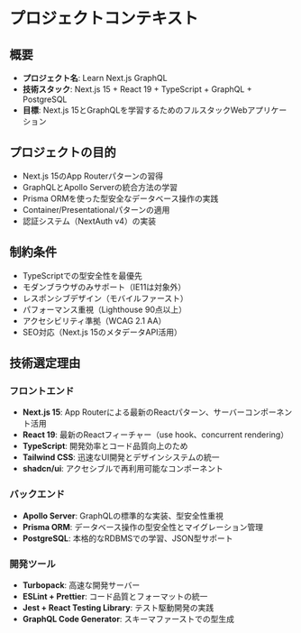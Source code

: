 # プロジェクトコンテキスト

## 概要

- **プロジェクト名**: Learn Next.js GraphQL
- **技術スタック**: Next.js 15 + React 19 + TypeScript + GraphQL + PostgreSQL
- **目標**: Next.js 15とGraphQLを学習するためのフルスタックWebアプリケーション

## プロジェクトの目的

- Next.js 15のApp Routerパターンの習得
- GraphQLとApollo Serverの統合方法の学習
- Prisma ORMを使った型安全なデータベース操作の実践
- Container/Presentationalパターンの適用
- 認証システム（NextAuth v4）の実装

## 制約条件

- TypeScriptでの型安全性を最優先
- モダンブラウザのみサポート（IE11は対象外）
- レスポンシブデザイン（モバイルファースト）
- パフォーマンス重視（Lighthouse 90点以上）
- アクセシビリティ準拠（WCAG 2.1 AA）
- SEO対応（Next.js 15のメタデータAPI活用）

## 技術選定理由

### フロントエンド

- **Next.js 15**: App Routerによる最新のReactパターン、サーバーコンポーネント活用
- **React 19**: 最新のReactフィーチャー（use hook、concurrent rendering）
- **TypeScript**: 開発効率とコード品質向上のため
- **Tailwind CSS**: 迅速なUI開発とデザインシステムの統一
- **shadcn/ui**: アクセシブルで再利用可能なコンポーネント

### バックエンド

- **Apollo Server**: GraphQLの標準的な実装、型安全性重視
- **Prisma ORM**: データベース操作の型安全性とマイグレーション管理
- **PostgreSQL**: 本格的なRDBMSでの学習、JSON型サポート

### 開発ツール

- **Turbopack**: 高速な開発サーバー
- **ESLint + Prettier**: コード品質とフォーマットの統一
- **Jest + React Testing Library**: テスト駆動開発の実践
- **GraphQL Code Generator**: スキーマファーストでの型生成
